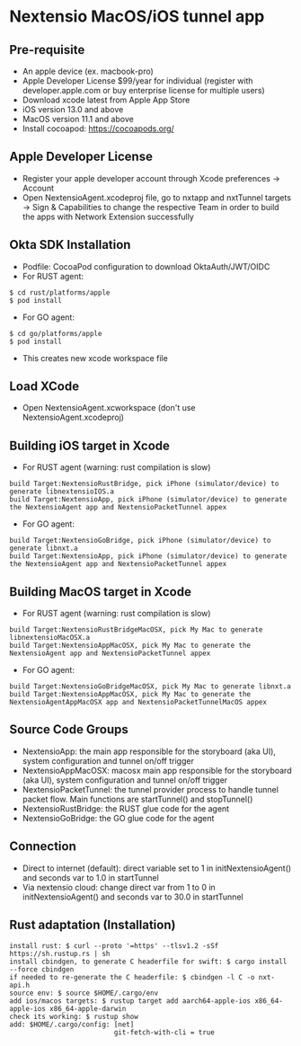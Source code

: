 # Nextensio MacOS/iOS tunnel app

## Pre-requisite 

- An apple device (ex. macbook-pro)
- Apple Developer License $99/year for individual (register with developer.apple.com or buy enterprise license for multiple users)
- Download xcode latest from Apple App Store 
- iOS version 13.0 and above
- MacOS version 11.1 and above
- Install cocoapod: https://cocoapods.org/

## Apple Developer License

- Register your apple developer account through Xcode preferences -> Account
- Open NextensioAgent.xcodeproj file, go to nxtapp and nxtTunnel targets -> Sign & Capabilities to change the respective Team in order to build the apps with Network Extension successfully

## Okta SDK Installation 

- Podfile: CocoaPod configuration to download OktaAuth/JWT/OIDC
- For RUST agent:
``` 
$ cd rust/platforms/apple
$ pod install
``` 
- For GO agent:
``` 
$ cd go/platforms/apple
$ pod install
``` 
 
- This creates new xcode workspace file

## Load XCode

- Open NextensioAgent.xcworkspace (don't use NextensioAgent.xcodeproj)

## Building iOS target in Xcode

- For RUST agent (warning: rust compilation is slow)
```
build Target:NextensioRustBridge, pick iPhone (simulator/device) to generate libnextensioIOS.a 
build Target:NextensioApp, pick iPhone (simulator/device) to generate the NextensioAgent app and NextensioPacketTunnel appex
```

- For GO agent:
```
build Target:NextensioGoBridge, pick iPhone (simulator/device) to generate libnxt.a 
build Target:NextensioApp, pick iPhone (simulator/device) to generate the NextensioAgent app and NextensioPacketTunnel appex
```

## Building MacOS target in Xcode

- For RUST agent (warning: rust compilation is slow)
```
build Target:NextensioRustBridgeMacOSX, pick My Mac to generate libnextensioMacOSX.a 
build Target:NextensioAppMacOSX, pick My Mac to generate the NextensioAgent app and NextensioPacketTunnel appex
```

- For GO agent:
```
build Target:NextensioGoBridgeMacOSX, pick My Mac to generate libnxt.a 
build Target:NextensioAppMacOSX, pick My Mac to generate the NextensioAgentAppMacOSX app and NextensioPacketTunnelMacOS appex
```

## Source Code Groups

- NextensioApp: the main app responsible for the storyboard (aka UI), system configuration and tunnel on/off trigger
- NextensioAppMacOSX: macosx main app responsible for the storyboard (aka UI), system configuration and tunnel on/off trigger
- NextensioPacketTunnel: the tunnel provider process to handle tunnel packet flow. Main functions are startTunnel() and stopTunnel()
- NextensioRustBridge: the RUST glue code for the agent
- NextensioGoBridge: the GO glue code for the agent

## Connection 

- Direct to internet (default): direct variable set to 1 in initNextensioAgent() and seconds var to 1.0 in startTunnel
- Via nextensio cloud: change direct var from 1 to 0 in initNextensioAgent() and seconds var to 30.0 in startTunnel

## Rust adaptation (Installation)

```
install rust: $ curl --proto '=https' --tlsv1.2 -sSf https://sh.rustup.rs | sh
install cbindgen, to generate C headerfile for swift: $ cargo install --force cbindgen
if needed to re-generate the C headerfile: $ cbindgen -l C -o nxt-api.h
source env: $ source $HOME/.cargo/env
add ios/macos targets: $ rustup target add aarch64-apple-ios x86_64-apple-ios x86_64-apple-darwin
check its working: $ rustup show
add: $HOME/.cargo/config: [net]
                          git-fetch-with-cli = true
```
